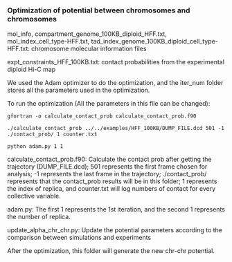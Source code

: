 ### Optimization of potential between chromosomes and chromosomes

mol_info, compartment_genome_100KB_diploid_HFF.txt, mol_index_cell_type-HFF.txt, tad_index_genome_100KB_diploid_cell_type-HFF.txt: chromosome molecular information files

expt_constraints_HFF_100KB.txt: contact probabilities from the experimental diploid Hi-C map

We used the Adam optimizer to do the optimization, and the iter_num folder stores all the parameters used in the optimization.

To run the optimization (All the parameters in this file can be changed):
```
gfortran -o calculate_contact_prob calculate_contact_prob.f90

./calculate_contact_prob ../../examples/HFF_100KB/DUMP_FILE.dcd 501 -1 ./contact_prob/ 1 counter.txt

python adam.py 1 1
```

calculate_contact_prob.f90: Calculate the contact prob after getting the trajectory (DUMP_FILE.dcd); 501 represents the first frame chosen for analysis; -1 represents the last frame in the trajectory; ./contact_prob/ represents that the contact_prob results will be in this folder; 1 represents the index of replica, and counter.txt will log numbers of contact for every collective variable.

adam.py: The first 1 represents the 1st iteration, and the second 1 represents the number of replica.

update_alpha_chr_chr.py: Update the potential parameters according to the comparison between simulations and experiments

After the optimization, this folder will generate the new chr-chr potential.
